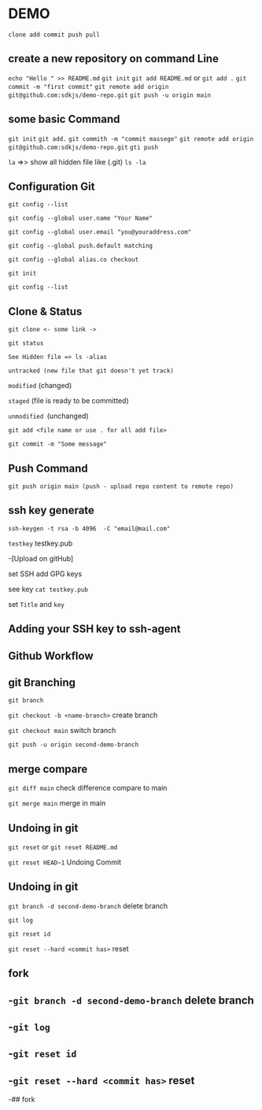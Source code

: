 # DEMO

`clone
add
commit
push
pull
`

## create a new repository on command Line

`echo "Hello " >> README.md`
`git init`
`git add README.md` or `git add .`
`git commit -m "first commit"`
`git remote add origin git@github.com:sdkjs/demo-repo.git`
`git push -u origin main`

## some basic Command

`git init`
`git add.`
`git commith -m "commit massege"`
`git remote add origin git@github.com:sdkjs/demo-repo.git`
`gti push`

`la` =>> show all hidden file like (.git)
`ls -la`

## Configuration Git

`git config --list`

`git config --global user.name "Your Name"`

`git config --global user.email "you@youraddress.com"`

`git config --global push.default matching`

`git config --global alias.co checkout`

`git init`

`git config --list`

## Clone & Status

`git clone <- some link ->`

`git status`

`See Hidden file => ls -alias`

`untracked (new file that git doesn't yet track)`

`modified` (changed)

`staged` (file is ready to be committed)

`unmodified `(unchanged)

`git add <file name or use . for all add file>`

`git commit -m "Some message"`

## Push Command

`git push origin main (push - upload repo content to remote repo)`

## ssh key generate

`ssh-keygen -t rsa -b 4096  -C "email@mail.com"`

`testkey`
testkey.pub

-[Upload on gitHub]

set SSH add GPG keys

see key `cat testkey.pub`

set `Title` and `key`

## Adding your SSH key to ssh-agent

## Github Workflow

## git Branching

`git branch`

`git checkout -b <name-branch>` create branch

`git checkout main` switch branch

`git push -u origin second-demo-branch `

## merge compare

`git diff main` check difference compare to main

`git merge main` merge in main

## Undoing in git

`git reset` or `git reset README.md`

`git reset HEAD~1` Undoing Commit

## Undoing in git

`git branch -d second-demo-branch` delete branch

`git log`

`git reset id`

`git reset --hard <commit has>` reset

## fork

## -`git branch -d second-demo-branch` delete branch

## -`git log`

## -`git reset id`

## -`git reset --hard <commit has>` reset

-## fork
